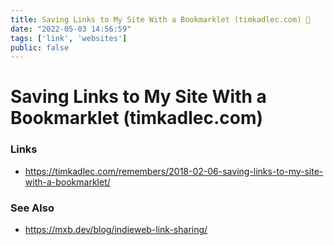 ```yaml
---
title: Saving Links to My Site With a Bookmarklet (timkadlec.com) 🔗
date: "2022-05-03 14:56:59"
tags: ['link', 'websites']
public: false
---
```


# Saving Links to My Site With a Bookmarklet (timkadlec.com)

### Links 

- https://timkadlec.com/remembers/2018-02-06-saving-links-to-my-site-with-a-bookmarklet/

### See Also

- https://mxb.dev/blog/indieweb-link-sharing/
